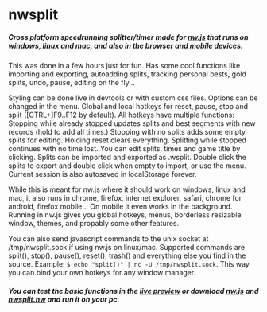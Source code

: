 # nwsplit
##### Cross platform speedrunning splitter/timer made for [nw.js](http://github.com/nwjs/nw.js) that runs on windows, linux and mac, and also in the browser and mobile devices.

This was done in a few hours just for fun. Has some cool functions like importing and exporting, autoadding splits, tracking personal bests, gold splits, undo, pause, editing on the fly...

Styling can be done live in devtools or with custom css files. Options can be changed in the menu. Global and local hotkeys for reset, pause, stop and split ([CTRL+]F9..F12 by default). All hotkeys have multiple functions: Stopping while already stopped updates splits and best segments with new records (hold to add all times.)  Stopping with no splits adds some empty splits for editing. Holding reset clears everything. Splitting while stopped continues with no time lost. You can edit splits, times and game title by clicking. Splits can be imported and exported as .wsplit. Double click the splits to export and double click when empty to import, or use the menu. Current session is also autosaved in localStorage forever.

While this is meant for nw.js where it should work on windows, linux and mac, it also runs in chrome, firefox, internet explorer, safari, chrome for android, firefox mobile... On mobile it even works in the background. Running in nw.js gives you global hotkeys, menus, borderless resizable window, themes, and propably some other features.

You can also send javascript commands to the unix socket at /tmp/nwsplit.sock if using nw.js on linux/mac. Supported commands are split(), stop(), pause(), reset(), trash() and everything else you find in the source. Example: `$ echo "split()" | nc -U /tmp/nwsplit.sock`. This way you can bind your own hotkeys for any window manager.

##### You can test the basic functions in the [live preview](https://cdn.rawgit.com/Dregu/nwsplit/4c91073b4985d8442d88287aad20ec89fe7fe0a5/nwsplit.html) or download [nw.js](http://nwjs.io) and [nwsplit.nw](https://cdn.rawgit.com/Dregu/nwsplit/4c91073b4985d8442d88287aad20ec89fe7fe0a5/nwsplit.nw) and run it on your pc.
